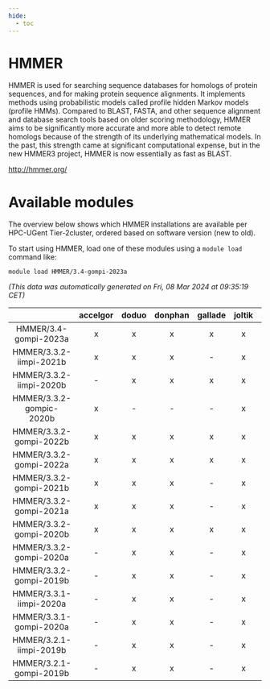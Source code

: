 ```yaml
---
hide:
  - toc
---
```


HMMER
=====


HMMER is used for searching sequence databases for homologs of protein sequences, and for making protein sequence alignments. It implements methods using probabilistic models called profile hidden Markov models (profile HMMs).  Compared to BLAST, FASTA, and other sequence alignment and database search tools based on older scoring methodology, HMMER aims to be significantly more accurate and more able to detect remote homologs because of the strength of its underlying mathematical models. In the past, this strength came at significant computational expense, but in the new HMMER3 project, HMMER is now essentially as fast as BLAST.

http://hmmer.org/
# Available modules


The overview below shows which HMMER installations are available per HPC-UGent Tier-2cluster, ordered based on software version (new to old).

To start using HMMER, load one of these modules using a `module load` command like:

```shell
module load HMMER/3.4-gompi-2023a
```

*(This data was automatically generated on Fri, 08 Mar 2024 at 09:35:19 CET)*  

| |accelgor|doduo|donphan|gallade|joltik|skitty|
| :---: | :---: | :---: | :---: | :---: | :---: | :---: |
|HMMER/3.4-gompi-2023a|x|x|x|x|x|x|
|HMMER/3.3.2-iimpi-2021b|x|x|x|-|x|x|
|HMMER/3.3.2-iimpi-2020b|-|x|x|x|x|x|
|HMMER/3.3.2-gompic-2020b|x|-|-|-|x|-|
|HMMER/3.3.2-gompi-2022b|x|x|x|x|x|x|
|HMMER/3.3.2-gompi-2022a|x|x|x|x|x|x|
|HMMER/3.3.2-gompi-2021b|x|x|x|-|x|x|
|HMMER/3.3.2-gompi-2021a|x|x|x|-|x|x|
|HMMER/3.3.2-gompi-2020b|x|x|x|x|x|x|
|HMMER/3.3.2-gompi-2020a|-|x|x|-|x|x|
|HMMER/3.3.2-gompi-2019b|-|x|x|-|x|x|
|HMMER/3.3.1-iimpi-2020a|-|x|x|-|x|x|
|HMMER/3.3.1-gompi-2020a|-|x|x|-|x|x|
|HMMER/3.2.1-iimpi-2019b|-|x|x|-|x|x|
|HMMER/3.2.1-gompi-2019b|-|x|x|-|x|x|
